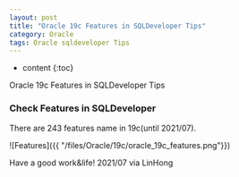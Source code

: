 ```yaml
---
layout: post
title: "Oracle 19c Features in SQLDeveloper Tips"
category: Oracle
tags: Oracle sqldeveloper Tips
---
```


* content
{:toc}

Oracle 19c Features in SQLDeveloper Tips


### Check Features in SQLDeveloper

There are 243 features name in 19c(until 2021/07).

![Features]({{ "/files/Oracle/19c/oracle_19c_features.png"}})	


Have a good work&life! 2021/07 via LinHong
